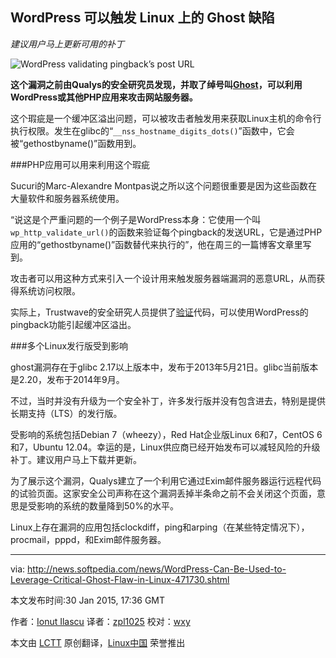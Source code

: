 WordPress 可以触发 Linux 上的 Ghost 缺陷
-----
*建议用户马上更新可用的补丁*

![WordPress validating pingback’s post URL](http://i1-news.softpedia-static.com/images/news2/WordPress-Can-Be-Used-to-Leverage-Critical-Ghost-Flaw-in-Linux-471730-2.jpg)

**这个漏洞之前由Qualys的安全研究员发现，并取了绰号叫[Ghost](1)，可以利用WordPress或其他PHP应用来攻击网站服务器。**

这个瑕疵是一个缓冲区溢出问题，可以被攻击者触发用来获取Linux主机的命令行执行权限。发生在glibc的“`__nss_hostname_digits_dots()`”函数中，它会被“gethostbyname()”函数用到。

###PHP应用可以用来利用这个瑕疵

Sucuri的Marc-Alexandre Montpas说之所以这个问题很重要是因为这些函数在大量软件和服务器系统使用。

“说这是个严重问题的一个例子是WordPress本身：它使用一个叫`wp_http_validate_url()`的函数来验证每个pingback的发送URL，它是通过PHP应用的“gethostbyname()”函数替代来执行的”，他在周三的一篇博客文章里写到。

攻击者可以用这种方式来引入一个设计用来触发服务器端漏洞的恶意URL，从而获得系统访问权限。

实际上，Trustwave的安全研究人员提供了[验证][2]代码，可以使用WordPress的pingback功能引起缓冲区溢出。

###多个Linux发行版受到影响

ghost漏洞存在于glibc 2.17以上版本中，发布于2013年5月21日。glibc当前版本是2.20，发布于2014年9月。

不过，当时并没有升级为一个安全补丁，许多发行版并没有包含进去，特别是提供长期支持（LTS）的发行版。

受影响的系统包括Debian 7（wheezy），Red Hat企业版Linux 6和7，CentOS 6和7，Ubuntu 12.04。幸运的是，Linux供应商已经开始发布可以减轻风险的升级补丁。建议用户马上下载并更新。

为了展示这个漏洞，Qualys建立了一个利用它通过Exim邮件服务器运行远程代码的试验页面。这家安全公司声称在这个漏洞丢掉半条命之前不会关闭这个页面，意思是受影响的系统的数量降到50%的水平。

Linux上存在漏洞的应用包括clockdiff，ping和arping（在某些特定情况下），procmail，pppd，和Exim邮件服务器。

--------------------------------------------------------------------------------

via: http://news.softpedia.com/news/WordPress-Can-Be-Used-to-Leverage-Critical-Ghost-Flaw-in-Linux-471730.shtml

本文发布时间:30 Jan 2015, 17:36 GMT

作者：[Ionut Ilascu][a]
译者：[zpl1025](https://github.com/zpl1025)
校对：[wxy](https://github.com/wxy)

本文由 [LCTT](https://github.com/LCTT/TranslateProject) 原创翻译，[Linux中国](http://linux.cn/) 荣誉推出

[a]:http://news.softpedia.com/editors/browse/ionut-ilascu
[1]:http://news.softpedia.com/news/Linux-Systems-Affected-by-14-year-old-Vulnerability-in-Core-Component-471428.shtml
[2]:http://blog.spiderlabs.com/2015/01/ghost-gethostbyname-heap-overflow-in-glibc-cve-2015-0235.html
